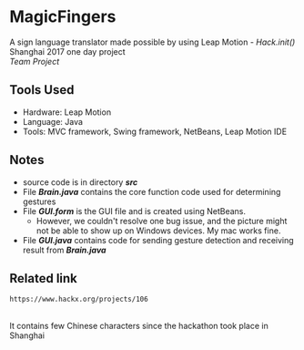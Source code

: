# MagicFingers
A sign language translator made possible by using Leap Motion - _Hack.init()_ Shanghai 2017 one day project
<br> _Team Project_

## Tools Used
- Hardware: Leap Motion
- Language: Java
- Tools: MVC framework, Swing framework, NetBeans, Leap Motion IDE

## Notes
- source code is in directory **_src_**
- File **_Brain.java_** contains the core function code used for determining gestures
- File **_GUI.form_** is the GUI file and is created using NetBeans.
  - However, we couldn't resolve one bug issue, and the picture might not be able to show up on Windows devices. My mac works fine.
- File **_GUI.java_** contains code for sending gesture detection and receiving result from **_Brain.java_**
 
## Related link
    https://www.hackx.org/projects/106
<br>   It contains few Chinese characters since the hackathon took place in Shanghai
